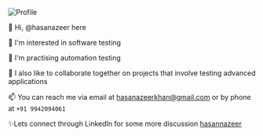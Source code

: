 ![Profile](https://user-images.githubusercontent.com/121660086/211140864-7a8d0ef3-62d3-4d95-9a9b-67ed729dfb46.png)

👋 Hi, @hasanazeer here

👀 I'm interested in software testing

🌱 I'm practising automation testing

💞️ I also like to collaborate together on projects that involve testing advanced applications

📫 You can reach me via email at hasanazeerkhan@gmail.com or by phone at `+91 9942094061`

✨Lets connect through LinkedIn for some more discussion [hasannazeer](https://www.linkedin.com/in/hasannazeer/)
